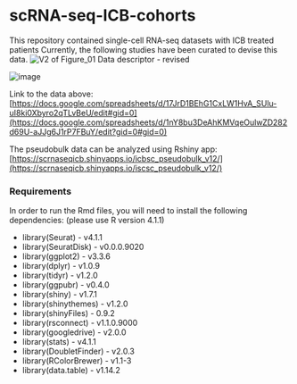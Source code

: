 # scRNA-seq-ICB-cohorts
This repository contained single-cell RNA-seq datasets with ICB treated patients
Currently, the following studies have been curated to devise this data. 
![V2 of Figure_01 Data descriptor - revised](https://github.com/user-attachments/assets/3acb7376-96bb-4e92-aaba-2c37c42241e6)




![image](https://github.com/user-attachments/assets/1d350d8c-08be-4b0d-8fbf-c9b4c410d9ec)





Link to the data above: [https://docs.google.com/spreadsheets/d/17JrD1BEhG1CxLW1HvA_SUlu-uI8ki0Xbyro2qTLvBeU/edit#gid=0](https://docs.google.com/spreadsheets/d/1nY8bu3DeAhKMVqeOulwZD282d69U-aJJg6J1rP7FBuY/edit?gid=0#gid=0)

The pseudobulk data can be analyzed using Rshiny app: [https://scrnaseqicb.shinyapps.io/icbsc_pseudobulk_v12/](https://scrnaseqicb.shinyapps.io/iscsc_pseudobulk_v12/)

### Requirements
In order to run the Rmd files, you will need to install the following dependencies:
(please use R version 4.1.1)

- library(Seurat) -  v4.1.1
- library(SeuratDisk) - v0.0.0.9020
- library(ggplot2) - v3.3.6
- library(dplyr) - v1.0.9
- library(tidyr) - v1.2.0
- library(ggpubr) - v0.4.0
- library(shiny) - v1.7.1
- library(shinythemes) - v1.2.0
- library(shinyFiles) - 0.9.2
- library(rsconnect) - v1.1.0.9000
- library(googledrive) - v2.0.0
- library(stats) - v4.1.1
- library(DoubletFinder) - v2.0.3
- library(RColorBrewer) - v1.1-3
- library(data.table) - v1.14.2
